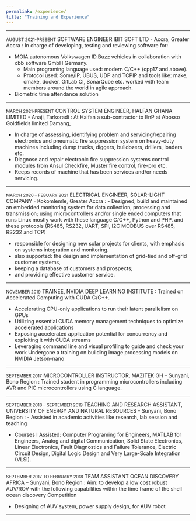 ```yaml
---
permalink: /experience/
title: "Training and Experience"
---
```

---
<small>AUGUST 2021-PRESENT</small>
SOFTWARE ENGINEER
IBIT SOFT LTD - Accra, Greater Accra
: In charge of developing, testing and reviewing software for:
- MOIA autonomous Volkswagen ID.Buzz vehicles in collaboration with cbb software GmbH Germany.
  - Main programing language used: modern C/C++ (cpp17 and above).
  - Protocol used: Some/IP, UBUS, UDP and TCPIP and tools like: make, cmake, docker, GitLab CI, SonarQube etc. worked with team members around the world in agile approach.
- Biometric time attendance solution

---
<small>MARCH 2021-PRESENT</small>
CONTROL SYSTEM ENGINEER,
HALFAN GHANA LIMITED - Anaji, Tarkoradi
: At Halfan a sub-contractor to EnP at Abosso Goldfields limited Damang,
- In charge of assessing, identifying problem and servicing/repairing electronics and pneumatic fire suppression system on heavy-duty machines including dump trucks, diggers, bulldozers, drillers, loaders etc.
- Diagnose and repair electronic fire suppression systems control modules from Ansul Checkfire, Muster fire control, fire-pro etc.
- Keeps records of machine that has been services and/or needs servicing.

---
<small>MARCH 2020 – FEBUARY 2021</small>
ELECTRICAL ENGINEER,
SOLAR-LIGHT COMPANY - Kokomlemle, Greater Accra
: - Designed, build and maintained an embedded monitoring system for data collection, processing and transmission; using microcontrollers and/or single ended computers that runs Linux mostly work with these language C/C++, Python and PHP. and these protocols (RS485, RS232, UART, SPI, I2C MODBUS over RS485, RS232 and TCP)
- responsible for designing new solar projects for clients, with emphasis on systems integration and monitoring.
- also supported: the design and implementation of grid-tied and off-grid customer systems,
- keeping a database of customers and prospects;
- and providing effective customer service.

---
<small>NOVEMBER 2019</small>
TRAINEE,
NVIDIA DEEP LEARNING INSTITUTE
: Trained on Accelerated Computing with CUDA C/C++.
- Accelerating CPU-only applications to run their latent parallelism on GPUs
- Utilizing essential CUDA memory management techniques to optimize accelerated applications
- Exposing accelerated application potential for concurrency and exploiting it with CUDA streams
- Leveraging command line and visual profiling to guide and check your work
Undergone a training on building image processing models on NVIDIA Jetson-nano

---
<small>SEPTEMBER 2017</small>
MICROCONTROLLER INSTRUCTOR,
MAZITEK GH – Sunyani, Bono Region
: Trained student in programming microcontrollers including AVR and PIC microcontrollers using C language.

---
<small>SEPTEMBER 2018 – SEPTEMBER 2019</small>
TEACHING AND RESEARCH ASSISTANT,
UNIVERSITY OF ENERGY AND NATURAL RESOURCES - Sunyani, Bono Region
: - Assisted in academic activities like research, lab session and teaching
- Courses I Assisted: Computer Programing for Engineers, MATLAB for Engineers, Analog and digital Communication, Solid State Electronics, Linear Electronics, Fault Diagnostics and Failure Tolerance, Electric Circuit Design, Digital Logic Design and Very Large-Scale Integration (VLSI).

---
<small>SEPTEMBER 2017 TO FEBRUARY 2018</small>
TEAM ASSISTANT
OCEAN DISCOVERY AFRICA – Sunyani, Bono Region
: Aim: to develop a low cost robust AUV/ROV with the following capabilities within the time frame of the shell ocean discovery Competition
- Designing of AUV system, power supply design, for AUV robot

---
